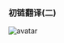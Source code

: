 ### 初链翻译(二)
![avatar](https://github.com/truechain/wiki/blob/master/analysis/truechain-consensus-core/img/1.1.png)
